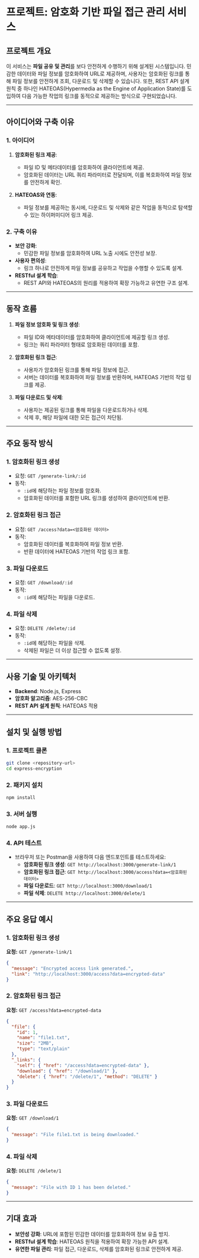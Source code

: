 # 프로젝트: 암호화 기반 파일 접근 관리 서비스

## 프로젝트 개요

이 서비스는 **파일 공유 및 관리**를 보다 안전하게 수행하기 위해 설계된 시스템입니다. 민감한 데이터와 파일 정보를 암호화하여 URL로 제공하며, 사용자는 암호화된 링크를 통해 파일 정보를 안전하게 조회, 다운로드 및 삭제할 수 있습니다. 또한, REST API 설계 원칙 중 하나인 HATEOAS(Hypermedia as the Engine of Application State)를 도입하여 다음 가능한 작업의 링크를 동적으로 제공하는 방식으로 구현되었습니다.

---

## 아이디어와 구축 이유

### **1. 아이디어**

1. **암호화된 링크 제공**:

   - 파일 ID 및 메타데이터를 암호화하여 클라이언트에 제공.
   - 암호화된 데이터는 URL 쿼리 파라미터로 전달되며, 이를 복호화하여 파일 정보를 안전하게 확인.

2. **HATEOAS와 연동**:
   - 파일 정보를 제공하는 동시에, 다운로드 및 삭제와 같은 작업을 동적으로 탐색할 수 있는 하이퍼미디어 링크 제공.

### **2. 구축 이유**

- **보안 강화**:
  - 민감한 파일 정보를 암호화하여 URL 노출 시에도 안전성 보장.
- **사용자 편의성**:
  - 링크 하나로 안전하게 파일 정보를 공유하고 작업을 수행할 수 있도록 설계.
- **RESTful 설계 학습**:
  - REST API와 HATEOAS의 원리를 적용하여 확장 가능하고 유연한 구조 설계.

---

## 동작 흐름

1. **파일 정보 암호화 및 링크 생성**:

   - 파일 ID와 메타데이터를 암호화하여 클라이언트에 제공할 링크 생성.
   - 링크는 쿼리 파라미터 형태로 암호화된 데이터를 포함.

2. **암호화된 링크 접근**:

   - 사용자가 암호화된 링크를 통해 파일 정보에 접근.
   - 서버는 데이터를 복호화하여 파일 정보를 반환하며, HATEOAS 기반의 작업 링크를 제공.

3. **파일 다운로드 및 삭제**:
   - 사용자는 제공된 링크를 통해 파일을 다운로드하거나 삭제.
   - 삭제 후, 해당 파일에 대한 모든 접근이 차단됨.

---

## 주요 동작 방식

### **1. 암호화된 링크 생성**

- 요청: `GET /generate-link/:id`
- 동작:
  - `:id`에 해당하는 파일 정보를 암호화.
  - 암호화된 데이터를 포함한 URL 링크를 생성하여 클라이언트에 반환.

### **2. 암호화된 링크 접근**

- 요청: `GET /access?data=<암호화된 데이터>`
- 동작:
  - 암호화된 데이터를 복호화하여 파일 정보 반환.
  - 반환 데이터에 HATEOAS 기반의 작업 링크 포함.

### **3. 파일 다운로드**

- 요청: `GET /download/:id`
- 동작:
  - `:id`에 해당하는 파일을 다운로드.

### **4. 파일 삭제**

- 요청: `DELETE /delete/:id`
- 동작:
  - `:id`에 해당하는 파일을 삭제.
  - 삭제된 파일은 더 이상 접근할 수 없도록 설정.

---

## 사용 기술 및 아키텍처

- **Backend**: Node.js, Express
- **암호화 알고리즘**: AES-256-CBC
- **REST API 설계 원칙**: HATEOAS 적용

---

## 설치 및 실행 방법

### **1. 프로젝트 클론**

```bash
git clone <repository-url>
cd express-encryption
```

### **2. 패키지 설치**

```bash
npm install
```

### **3. 서버 실행**

```bash
node app.js
```

### **4. API 테스트**

- 브라우저 또는 Postman을 사용하여 다음 엔드포인트를 테스트하세요:
  - **암호화된 링크 생성**: `GET http://localhost:3000/generate-link/1`
  - **암호화된 링크 접근**: `GET http://localhost:3000/access?data=<암호화된 데이터>`
  - **파일 다운로드**: `GET http://localhost:3000/download/1`
  - **파일 삭제**: `DELETE http://localhost:3000/delete/1`

---

## 주요 응답 예시

### **1. 암호화된 링크 생성**

**요청:** `GET /generate-link/1`

```json
{
  "message": "Encrypted access link generated.",
  "link": "http://localhost:3000/access?data=encrypted-data"
}
```

### **2. 암호화된 링크 접근**

**요청:** `GET /access?data=encrypted-data`

```json
{
  "file": {
    "id": 1,
    "name": "file1.txt",
    "size": "2MB",
    "type": "text/plain"
  },
  "_links": {
    "self": { "href": "/access?data=encrypted-data" },
    "download": { "href": "/download/1" },
    "delete": { "href": "/delete/1", "method": "DELETE" }
  }
}
```

### **3. 파일 다운로드**

**요청:** `GET /download/1`

```json
{
  "message": "File file1.txt is being downloaded."
}
```

### **4. 파일 삭제**

**요청:** `DELETE /delete/1`

```json
{
  "message": "File with ID 1 has been deleted."
}
```

---

## 기대 효과

- **보안성 강화**: URL에 포함된 민감한 데이터를 암호화하여 정보 유출 방지.
- **RESTful 설계 학습**: HATEOAS 원칙을 적용하여 확장 가능한 API 설계.
- **유연한 파일 관리**: 파일 접근, 다운로드, 삭제를 암호화된 링크로 안전하게 제공.
